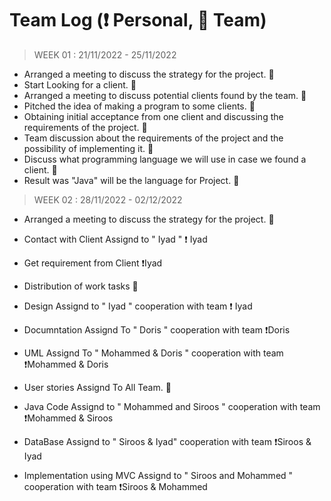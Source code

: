 # Team Log (❗ Personal, 🔰 Team)

> WEEK 01 :   21/11/2022 - 25/11/2022
- Arranged a meeting to discuss the strategy for the project. 🔰 
- Start Looking for a client. 🔰 
- Arranged a meeting to discuss potential clients found by the team. 🔰 
- Pitched the idea of making a program to some clients. 🔰
- Obtaining initial acceptance from one client and discussing the requirements of the project. 🔰
- Team discussion about the requirements of the project and the possibility of implementing it. 🔰
- Discuss what programming language we will use in case we found a client. 🔰 
- Result was "Java" will be the language for Project. 🔰 

> WEEK 02 :   28/11/2022 - 02/12/2022
- Arranged a meeting to discuss the strategy for the project.  🔰
- Contact with Client Assignd to " Iyad " ❗ Iyad
- Get requirement from Client ❗Iyad

- Distribution of work tasks  🔰
- Design Assignd to " Iyad " cooperation with team ❗ Iyad
- Documntation Assignd To " Doris " cooperation with team ❗Doris
- UML Assignd To " Mohammed & Doris " cooperation with team ❗Mohammed & Doris
- User stories Assignd To All Team. 🔰
- Java Code Assignd to " Mohammed and Siroos " cooperation with team ❗Mohammed & Siroos
- DataBase Assignd to " Siroos & Iyad" cooperation with team ❗Siroos & Iyad
- Implementation using MVC Assignd to " Siroos and Mohammed " cooperation with team ❗Siroos & Mohammed
